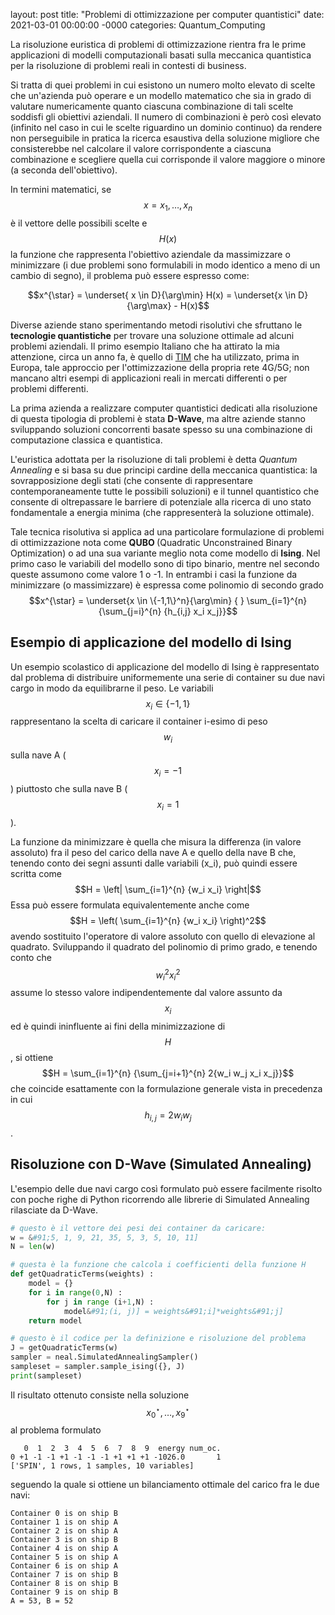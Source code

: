 layout: post
title: "Problemi di ottimizzazione per computer quantistici"
date: 2021-03-01 00:00:00 -0000
categories: Quantum_Computing

La risoluzione euristica di problemi di ottimizzazione rientra fra le prime applicazioni di modelli computazionali basati sulla meccanica quantistica per la risoluzione di problemi reali in contesti di business.

Si tratta di quei problemi in cui esistono un numero molto elevato di scelte che un'azienda può operare e un modello matematico che sia in grado di valutare numericamente quanto ciascuna combinazione di tali scelte soddisfi gli obiettivi aziendali. Il numero di combinazioni è però così elevato (infinito nel caso in cui le scelte riguardino un dominio continuo) da rendere non perseguibile in pratica la ricerca esaustiva della soluzione migliore che consisterebbe nel calcolare il valore corrispondente a ciascuna combinazione e scegliere quella cui corrisponde il valore maggiore o minore (a seconda dell'obiettivo).

In termini matematici, se $$x = x_1, \dots, x_n$$ è il vettore delle possibili scelte e $$H(x)$$ la funzione che rappresenta l'obiettivo aziendale da massimizzare o minimizzare (i due problemi sono formulabili in modo identico a meno di un cambio di segno), il problema può essere espresso come: 

$$x^{\star} = \underset{ x \in D}{\arg\min} H(x) = \underset{x \in D}{\arg\max} - H(x)$$

Diverse aziende stano sperimentando metodi risolutivi che sfruttano le <strong>tecnologie quantistiche</strong> per trovare una soluzione ottimale ad alcuni problemi aziendali. Il primo esempio Italiano che ha attirato la mia attenzione, circa un anno fa, è quello di [TIM](https://www.techradar.com/news/tim-uses-quantum-computing-to-optimise-4g-5g) che ha utilizzato, prima in Europa, tale approccio per l'ottimizzazione della propria rete 4G/5G; non mancano altri esempi di applicazioni reali in mercati differenti o per problemi differenti.

La prima azienda a realizzare computer quantistici dedicati alla risoluzione di questa tipologia di problemi è stata <strong>D-Wave</strong>, ma altre aziende stanno sviluppando soluzioni concorrenti basate spesso su una combinazione di computazione classica e quantistica.

L'euristica adottata per la risoluzione di tali problemi è detta <em>Quantum Annealing</em> e si basa su due principi cardine della meccanica quantistica: la sovrapposizione degli stati (che consente di rappresentare contemporaneamente tutte le possibili soluzioni) e il tunnel quantistico che consente di oltrepassare le barriere di potenziale alla ricerca di uno stato fondamentale a energia minima (che rappresenterà la soluzione ottimale).

Tale tecnica risolutiva si applica ad una particolare formulazione di problemi di ottimizzazione nota come <strong>QUBO </strong>(Quadratic Unconstrained Binary Optimization) o ad una sua variante meglio nota come modello di <strong>Ising</strong>. Nel primo caso le variabili del modello sono di tipo binario, mentre nel secondo queste assumono come valore 1 o -1. In entrambi i casi la funzione da minimizzare (o massimizzare) è espressa come polinomio di secondo grado $$x^{\star} = \underset{x \in \{-1,1\}^n}{\arg\min} { }  \sum_{i=1}^{n} {\sum_{j=i}^{n} {h_{i,j} x_i x_j}}$$

## Esempio di applicazione del modello di Ising ##

Un esempio scolastico di applicazione del modello di Ising è rappresentato dal problema di distribuire uniformemente una serie di container su due navi cargo in modo da equilibrarne il peso. Le variabili $$x_i \in \{-1,1\}$$ rappresentano la scelta di caricare il container i-esimo di peso $$w_i$$ sulla nave A ($$x_i = -1$$) piuttosto che sulla nave B ($$x_i = 1$$). 

La funzione da minimizzare è quella che misura la differenza (in valore assoluto) fra il peso del carico della nave A e quello della nave B che, tenendo conto dei segni assunti dalle variabili \(x_i\), può quindi essere scritta come $$H = \left| \sum_{i=1}^{n} {w_i x_i} \right|$$ Essa può essere formulata equivalentemente anche come $$H = \left( \sum_{i=1}^{n} {w_i x_i} \right)^2$$ avendo sostituito l'operatore di valore assoluto con quello di elevazione al quadrato. Sviluppando il quadrato del polinomio di primo grado, e tenendo conto che $$w_i^2 x_i^2$$ assume lo stesso valore indipendentemente dal valore assunto da $$x_i$$ ed è quindi ininfluente ai fini della minimizzazione di $$H$$, si ottiene $$H = \sum_{i=1}^{n} {\sum_{j=i+1}^{n} 2{w_i w_j x_i x_j}}$$ che coincide esattamente con la formulazione generale vista in precedenza in cui $$h_{i,j} = 2 w_i w_j$$.

## Risoluzione con D-Wave (Simulated Annealing) ##

L'esempio delle due navi cargo così formulato può essere facilmente risolto con poche righe di Python ricorrendo alle librerie di Simulated Annealing rilasciate da D-Wave.

```python
# questo è il vettore dei pesi dei container da caricare:
w = &#91;5, 1, 9, 21, 35, 5, 3, 5, 10, 11]
N = len(w)

# questa è la funzione che calcola i coefficienti della funzione H
def getQuadraticTerms(weights) :
    model = {}
    for i in range(0,N) :
        for j in range (i+1,N) :
            model&#91;(i, j)] = weights&#91;i]*weights&#91;j]
    return model

# questo è il codice per la definizione e risoluzione del problema
J = getQuadraticTerms(w)
sampler = neal.SimulatedAnnealingSampler()
sampleset = sampler.sample_ising({}, J)
print(sampleset)
```

Il risultato ottenuto consiste nella soluzione $$x^{\star}_0, \dots, x^{\star}_9$$  al problema formulato

```
   0  1  2  3  4  5  6  7  8  9  energy num_oc.
0 +1 -1 -1 +1 -1 -1 -1 +1 +1 +1 -1026.0       1
['SPIN', 1 rows, 1 samples, 10 variables]
```

seguendo la quale si ottiene un bilanciamento ottimale del carico fra le due navi:

```
Container 0 is on ship B 
Container 1 is on ship A 
Container 2 is on ship A 
Container 3 is on ship B 
Container 4 is on ship A 
Container 5 is on ship A 
Container 6 is on ship A 
Container 7 is on ship B 
Container 8 is on ship B 
Container 9 is on ship B 
A = 53, B = 52
```
